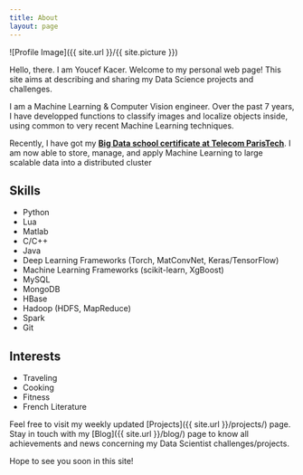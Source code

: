 ```yaml
---
title: About
layout: page
---
```

![Profile Image]({{ site.url }}/{{ site.picture }})

Hello, there. I am Youcef Kacer. Welcome to my personal web page!
This site aims at describing and sharing my Data Science projects and 
challenges.


I am a Machine Learning & Computer Vision engineer. Over the past
7 years, I have developped functions to classify images and localize
objects inside, using common to very recent Machine Learning techniques.


Recently, I have got my [**Big Data school certificate at Telecom ParisTech**](https://telecom-paristech.fr/fileadmin/documents/pdf/formation_continue/CES/Data-Scientist.pdf).
I am now able to store, manage, and apply Machine Learning to large scalable data into a 
distributed cluster

<h2>Skills</h2>

<ul class="skill-list">
	<li>Python</li>
	<li>Lua</li>
	<li>Matlab</li>
	<li>C/C++</li>
	<li>Java</li>
	<li>Deep Learning Frameworks (Torch, MatConvNet, Keras/TensorFlow)</li>
	<li>Machine Learning Frameworks (scikit-learn, XgBoost)</li>
	<li>MySQL</li>
	<li>MongoDB</li>
	<li>HBase</li>
	<li>Hadoop (HDFS, MapReduce)</li>
	<li>Spark</li>
	<li>Git</li>
</ul>

<h2>Interests</h2>

<ul>
	<li>Traveling</li>
	<li>Cooking</li>
	<li>Fitness</li>
	<li>French Literature</li>
</ul>

Feel free to visit my weekly updated [Projects]({{ site.url }}/projects/) page.
Stay in touch with my [Blog]({{ site.url }}/blog/) page to know all achievements and news concerning my Data Scientist challenges/projects.

Hope to see you soon in this site!
